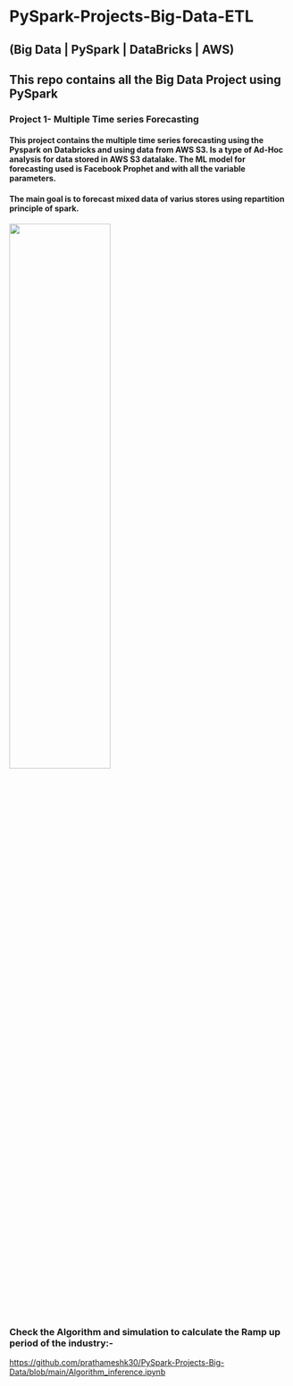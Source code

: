 # PySpark-Projects-Big-Data-ETL
## (Big Data | PySpark | DataBricks | AWS)
## This repo contains all the Big Data Project using PySpark 

### Project 1- Multiple Time series Forecasting
#### This project contains the multiple time series forecasting using the Pyspark on Databricks and using data from AWS S3. Is  a type of Ad-Hoc analysis for data stored in AWS S3 datalake. The ML model for forecasting used is Facebook Prophet and with all the variable parameters.
#### The main goal is to forecast mixed data of varius stores using repartition principle of spark. 

 <img src="https://user-images.githubusercontent.com/89546195/215603168-d6220635-aca5-413e-a136-78f33a7f8cc5.jpg"  width=60% height=50%>

 ### Check the Algorithm and simulation to calculate the Ramp up period of the industry:-
 https://github.com/prathameshk30/PySpark-Projects-Big-Data/blob/main/Algorithm_inference.ipynb
